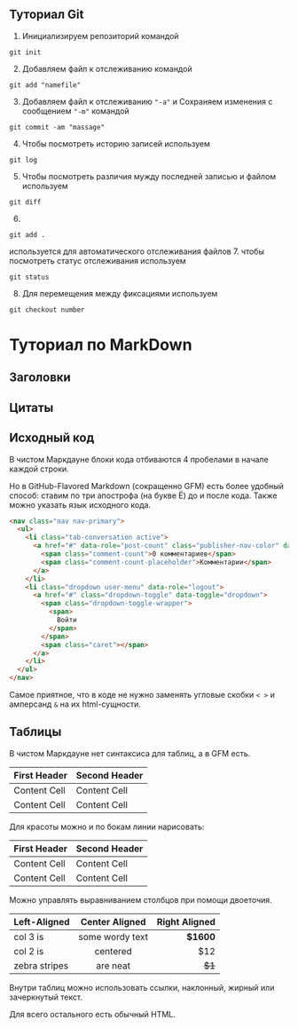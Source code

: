 ## Туториал Git
1. Инициализируем репозиторий командой 
```
git init
```
2. Добавляем файл к отслеживанию командой 
```
git add "namefile"
```
3. Добавляем файл к отслеживанию ``` "-a" ``` и Сохраняем изменения с сообщением ``` "-m" ``` командой 
```
git commit -am "massage"
```
4. Чтобы посмотреть историю записей используем 
```
git log
```
5. Чтобы посмотреть различия мужду последней записью и файлом используем 
```
git diff
```
6. 
```
git add .
```
 используется для автоматического отслеживания файлов
7. чтобы посмотреть статус отслеживания используем 
```
git status
```
8. Для перемещения между фиксациями используем
```
git checkout number
```



# Туториал по MarkDown





## Заголовки





## Цитаты






## Исходный код

В чистом Маркдауне блоки кода отбиваются 4 пробелами в начале каждой строки.

Но в GitHub-Flavored Markdown (сокращенно GFM) есть более удобный способ: ставим по три апострофа (на букве Ё) до и после кода. Также можно указать язык исходного кода.

```html
<nav class="nav nav-primary">
  <ul>
    <li class="tab-conversation active">
      <a href="#" data-role="post-count" class="publisher-nav-color" data-nav="conversation">
        <span class="comment-count">0 комментариев</span>
        <span class="comment-count-placeholder">Комментарии</span>
      </a>
    </li>
    <li class="dropdown user-menu" data-role="logout">
      <a href="#" class="dropdown-toggle" data-toggle="dropdown">
        <span class="dropdown-toggle-wrapper">
          <span>
            Войти
          </span>
        </span>
        <span class="caret"></span>
      </a>
    </li>
  </ul>
</nav>
```

Самое приятное, что в коде не нужно заменять угловые скобки `< >` и амперсанд `&` на их html-сущности.




## Таблицы
В чистом Маркдауне нет синтаксиса для таблиц, а в GFM есть.

First Header  | Second Header
------------- | -------------
Content Cell  | Content Cell
Content Cell  | Content Cell

Для красоты можно и по бокам линии нарисовать:

| First Header  | Second Header |
| ------------- | ------------- |
| Content Cell  | Content Cell  |
| Content Cell  | Content Cell  |

Можно управлять выравниванием столбцов при помощи двоеточия.

| Left-Aligned  | Center Aligned  | Right Aligned |
|:------------- |:---------------:| -------------:|
| col 3 is      | some wordy text |     **$1600** |
| col 2 is      | centered        |         $12   |
| zebra stripes | are neat        |        ~~$1~~ |

Внутри таблиц можно использовать ссылки, наклонный, жирный или зачеркнутый текст.

Для всего остального есть обычный HTML.


